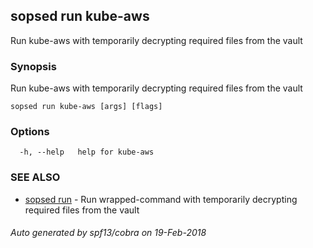 ## sopsed run kube-aws

Run kube-aws with temporarily decrypting required files from the vault

### Synopsis


Run kube-aws with temporarily decrypting required files from the vault

```
sopsed run kube-aws [args] [flags]
```

### Options

```
  -h, --help   help for kube-aws
```

### SEE ALSO
* [sopsed run](sopsed_run.md)	 - Run wrapped-command with temporarily decrypting required files from the vault

###### Auto generated by spf13/cobra on 19-Feb-2018
